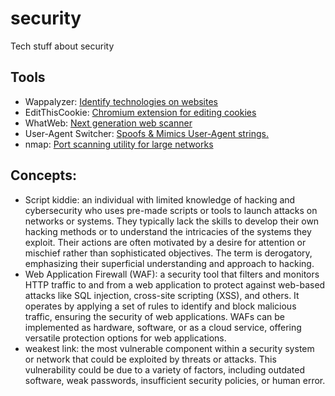 # security
Tech stuff about security

## Tools
- Wappalyzer: [Identify technologies on websites](https://www.wappalyzer.com/apps/)
- EditThisCookie: [Chromium extension for editing cookies](https://www.editthiscookie.com/)
- WhatWeb: [Next generation web scanner](https://github.com/urbanadventurer/WhatWeb)
- User-Agent Switcher: [Spoofs & Mimics User-Agent strings.](https://chromewebstore.google.com/detail/djflhoibgkdhkhhcedjiklpkjnoahfmg)
- nmap: [Port scanning utility for large networks](https://formulae.brew.sh/formula/nmap)

## Concepts:

- Script kiddie: an individual with limited knowledge of hacking and cybersecurity who uses pre-made scripts or tools to launch attacks on networks or systems. They typically lack the skills to develop their own hacking methods or to understand the intricacies of the systems they exploit. Their actions are often motivated by a desire for attention or mischief rather than sophisticated objectives. The term is derogatory, emphasizing their superficial understanding and approach to hacking.
- Web Application Firewall (WAF): a security tool that filters and monitors HTTP traffic to and from a web application to protect against web-based attacks like SQL injection, cross-site scripting (XSS), and others. It operates by applying a set of rules to identify and block malicious traffic, ensuring the security of web applications. WAFs can be implemented as hardware, software, or as a cloud service, offering versatile protection options for web applications.
- weakest link: the most vulnerable component within a security system or network that could be exploited by threats or attacks. This vulnerability could be due to a variety of factors, including outdated software, weak passwords, insufficient security policies, or human error.
